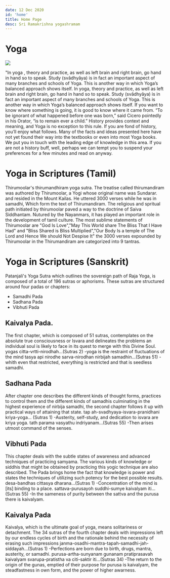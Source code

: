 ```yaml
---
date: 12 Dec 2020
id: 'home'
title: Home Page
desc: Sri Ramakrishna yogashramam
---
```


<DynamicContent componentName="slideShow" />

# Yoga

<div class="md-images">

![](/img/yoga/img1.jpg)

</div>

"In yoga , theory and practice, as well as left brain and right brain, go hand in hand so to speak. Study (svâdhyâya) is in fact an important aspect of many branches and schools of Yoga. This is another way in which Yoga’s balanced approach shows itself. In yoga, theory and practice, as well as left brain and right brain, go hand in hand so to speak. Study (svâdhyâya) is in fact an important aspect of many branches and schools of Yoga. This is another way in which Yoga’s balanced approach shows itself. If you want to know where something is going, it is good to know where it came from. “To be ignorant of what happened before one was born,” said Cicero pointedly in his Orator, “is to remain ever a child.” History provides context and meaning, and Yoga is no exception to this rule. If you are fond of history, you’ll enjoy what follows. Many of the facts and ideas presented here have not yet found their way into the textbooks or even into most Yoga books. We put you in touch with the leading edge of knowledge in this area. If you are not a history buff, well, perhaps we can tempt you to suspend your preferences for a few minutes and read on anyway.

# Yoga in Scriptures (Tamil)

Thirumoolar's thirumandhiram yoga sutra. The treatise called thirumandiram was authored by Thirumoolar, a Yogi whose original name was Sundarar. and resided in the Mount Kailas. He uttered 3000 verses while he was in samadhi, Which form the text of Thirumandiram. The religious and spritual path initiated by thirumoolar paved a way to the doctrine of Saiva Siddhantam. Nutured by the Nayanmars, it has played an important role in the development of tamil culture. The most sublime statements of Thirumoolar are "God Is Love","May This World share The Bliss That I Have Had" and "Bliss Shared is Bliss Multiplied","Our Body Is a temple of The Lord and Hence We should Not Despise It" the 3000 verses expounded by Thirumoolar in the Thirumandiram are categorized into 9 tantras.

# Yoga in Scriptures (Sanskrit)

Patanjali's Yoga Sutra which outlines the sovereign path of Raja Yoga, is composed of a total of 196 sutras or aphorisms. These sutras are structured around four padas or chapters:

 - Samadhi Pada
 - Sadhana Pada
 - Vibhuti Pada

## Kaivalya Pada.

The first chapter, which is composed of 51 sutras, contemplates on the absolute true consciousness or Isvara and delineates the problems an individual soul is likely to face in its quest to merge with this Divine Soul.
yogas citta-vrtti-nirodhah...(Sutras 2) -yoga is the restraint of fluctuations of the mind
tasya api nirodhe sarva-nirodhan nirbijah samadhin...(Sutras 51) -whith even that restricted, everything is restricted and that is seedless samadhi.

## Sadhana Pada

After chapter one describes the different kinds of thought forms, practices to control them and the different kinds of samadhis culminating in the highest experience of nirbija samadhi, the second chapter follows it up with practical ways of attaining that state. tap ah-svadhyaya-isvara-pranidhani kriya-yoga... (Sutras 1) -Austerity, self-study, and dedication to isvara are kriya yoga. tath parama vasyathu indriyanam...(Sutras 55) -Then arises utmost command of the senses.

## Vibhuti Pada

This chapter deals with the subtle states of awareness and advanced techniques of practicing samyama. The various kinds of knowledge or siddhis that might be obtained by practicing this yogic technique are also described. The Pada brings home the fact that knowledge is power and states the techniques of utilizing such potency for the best possible results. desa-bandhas cittasya dharana...(Sutras 1)
-Concentration of the mind is [its] binding to a place.
sattava-purusayoh suddhi-sumye kaivalyam iti...(Sutras 55)
-In the sameness of purity between the sattva and the purusa there is kaivalyam.

## Kaivalya Pada

Kaivalya, which is the ultimate goal of yoga, means solitariness or detachment. The 34 sutras of the fourth chapter deals with impressions left by our endless cycles of birth and the rationale behind the necessity of erasing such impressions
janma-osadhi-mantra-tapah-samadhi-jah-siddayah...(Sutras 1) -Perfections are born due to birth, drugs, mantra, austerity, or samadhi. purusa-artha-sunyanam gunanam pratiprasavah kaivalyam svarupa-pratistha va citi-saktir iti...(Sutras 34) -The return to the origin of the gunas, emptied of their purpose for purusa is kaivalyam, the steadfastness in own form, and the power of higher awarness.